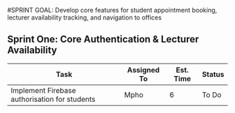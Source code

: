 #SPRINT GOAL:
Develop core features for student appointment booking, lecturer availability tracking, and navigation to offices

## Sprint One: Core Authentication & Lecturer Availability

| **Task**           |Assigned To |  Est. Time | **Status**|
|-------             |---              |---             |---        |
|Implement Firebase authorisation for students| Mpho| 6 |To Do|
